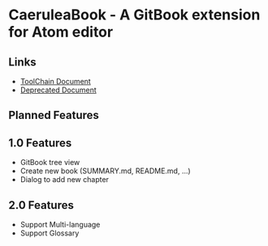 # CaeruleaBook - A GitBook extension for Atom editor

## Links

- [ToolChain Document](https://toolchain.gitbook.com/)
- [Deprecated Document](https://gitbookio.gitbooks.io/documentation/index.html)

## Planned Features

## 1.0 Features

- GitBook tree view
- Create new book (SUMMARY.md, README.md, ...)
- Dialog to add new chapter

## 2.0 Features

- Support Multi-language
- Support Glossary
